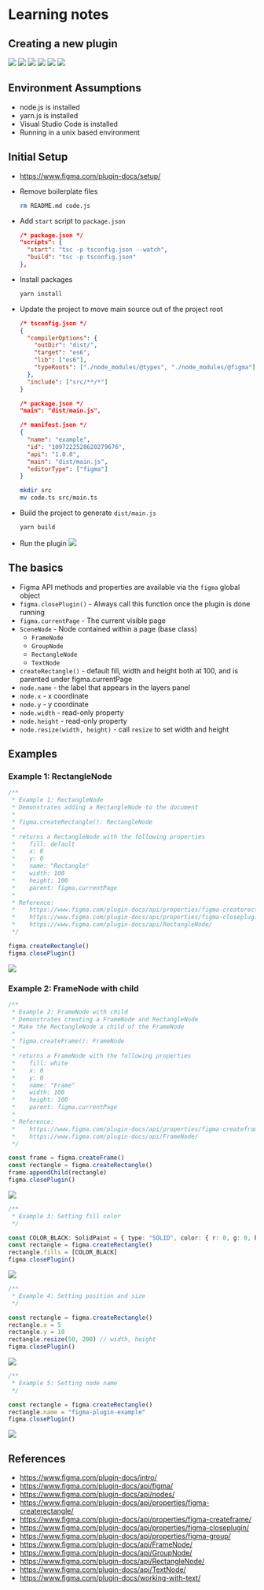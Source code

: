 # Learning notes

## Creating a new plugin

![](images/new-plugin-step-1.png)
![](images/new-plugin-step-2.png)
![](images/new-plugin-step-3.png)
![](images/new-plugin-step-4.png)
![](images/new-plugin-step-5.png)
![](images/new-plugin-step-6.png)

## Environment Assumptions

- node.js is installed
- yarn.js is installed
- Visual Studio Code is installed
- Running in a unix based environment

## Initial Setup

- https://www.figma.com/plugin-docs/setup/

- Remove boilerplate files

  ```bash
  rm README.md code.js
  ```

- Add `start` script to `package.json`

  ```json
  /* package.json */
  "scripts": {
    "start": "tsc -p tsconfig.json --watch",
    "build": "tsc -p tsconfig.json"
  },
  ```

- Install packages

  ```bash
  yarn install
  ```

- Update the project to move main source out of the project root

  ```json
  /* tsconfig.json */
  {
    "compilerOptions": {
      "outDir": "dist/",
      "target": "es6",
      "lib": ["es6"],
      "typeRoots": ["./node_modules/@types", "./node_modules/@figma"]
    },
    "include": ["src/**/*"]
  }
  ```

  ```json
  /* package.json */
  "main": "dist/main.js",
  ```

  ```json
  /* manifest.json */
  {
    "name": "example",
    "id": "1097222528620279676",
    "api": "1.0.0",
    "main": "dist/main.js",
    "editorType": ["figma"]
  }
  ```

  ```bash
  mkdir src
  mv code.ts src/main.ts
  ```

- Build the project to generate `dist/main.js`

  ```bash
  yarn build
  ```

- Run the plugin
  ![](images/run-plugin.png)

## The basics

- Figma API methods and properties are available via the `figma` global object
- `figma.closePlugin()` - Always call this function once the plugin is done running
- `figma.currentPage` - The current visible page
- `SceneNode` - Node contained within a page (base class)
  - `FrameNode`
  - `GroupNode`
  - `RectangleNode`
  - `TextNode`
- `createRectangle()` - default fill, width and height both at 100, and is parented under figma.currentPage
- `node.name` - the label that appears in the layers panel
- `node.x` - x coordinate
- `node.y` - y coordinate
- `node.width` - read-only property
- `node.height` - read-only property
- `node.resize(width, height)` - call `resize` to set width and height

## Examples

### Example 1: RectangleNode
```typescript
/**
 * Example 1: RectangleNode
 * Demonstrates adding a RectangleNode to the document
 *
 * figma.createRectangle(): RectangleNode
 *
 * returns a RectangleNode with the following properties
 *    fill: default
 *    x: 0
 *    y: 0
 *    name: "Rectangle"
 *    width: 100
 *    height: 100
 *    parent: figma.currentPage
 *
 * Reference:
 *    https://www.figma.com/plugin-docs/api/properties/figma-createrectangle/
 *    https://www.figma.com/plugin-docs/api/properties/figma-closeplugin/
 *    https://www.figma.com/plugin-docs/api/RectangleNode/
 */

figma.createRectangle()
figma.closePlugin()
```

![](images/example-01.png)

### Example 2: FrameNode with child

```typescript
/**
 * Example 2: FrameNode with child
 * Demonstrates creating a FrameNode and RectangleNode
 * Make the RectangleNode a child of the FrameNode
 *
 * figma.createFrame(): FrameNode
 *
 * returns a FrameNode with the following properties
 *    fill: white
 *    x: 0
 *    y: 0
 *    name: "Frame"
 *    width: 100
 *    height: 100
 *    parent: figma.currentPage
 *
 * Reference:
 *    https://www.figma.com/plugin-docs/api/properties/figma-createframe/
 *    https://www.figma.com/plugin-docs/api/FrameNode/
 */

const frame = figma.createFrame()
const rectangle = figma.createRectangle()
frame.appendChild(rectangle)
figma.closePlugin()
```

![](images/example-02.png)

```typescript
/**
 * Example 3: Setting fill color
 */

const COLOR_BLACK: SolidPaint = { type: "SOLID", color: { r: 0, g: 0, b: 0 } }
const rectangle = figma.createRectangle()
rectangle.fills = [COLOR_BLACK]
figma.closePlugin()
```

![](images/example-03.png)

```typescript
/**
 * Example 4: Setting position and size
 */

const rectangle = figma.createRectangle()
rectangle.x = 5
rectangle.y = 10
rectangle.resize(50, 200) // width, height
figma.closePlugin()
```

![](images/example-04.png)

```typescript
/**
 * Example 5: Setting node name
 */

const rectangle = figma.createRectangle()
rectangle.name = "figma-plugin-example"
figma.closePlugin()
```

![](images/example-05.png)

## References

- https://www.figma.com/plugin-docs/intro/
- https://www.figma.com/plugin-docs/api/figma/
- https://www.figma.com/plugin-docs/api/nodes/
- https://www.figma.com/plugin-docs/api/properties/figma-createrectangle/
- https://www.figma.com/plugin-docs/api/properties/figma-createframe/
- https://www.figma.com/plugin-docs/api/properties/figma-closeplugin/
- https://www.figma.com/plugin-docs/api/properties/figma-group/
- https://www.figma.com/plugin-docs/api/FrameNode/
- https://www.figma.com/plugin-docs/api/GroupNode/
- https://www.figma.com/plugin-docs/api/RectangleNode/
- https://www.figma.com/plugin-docs/api/TextNode/
- https://www.figma.com/plugin-docs/working-with-text/

